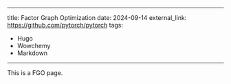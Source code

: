 


---
title: Factor Graph Optimization
date: 2024-09-14
external_link: https://github.com/pytorch/pytorch
tags:
  - Hugo
  - Wowchemy
  - Markdown
---

This is a FGO page.

<!--more-->